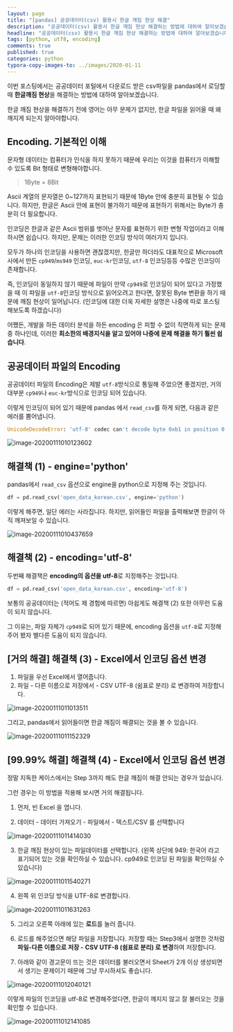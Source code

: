 ```yaml
---
layout: page
title: "[pandas] 공공데이터(csv) 활용시 한글 깨짐 현상 해결"
description: "공공데이터(csv) 활용시 한글 깨짐 현상 해결하는 방법에 대하여 알아보겠습니다."
headline: "공공데이터(csv) 활용시 한글 깨짐 현상 해결하는 방법에 대하여 알아보겠습니다."
tags: [python, utf8, encoding]
comments: true
published: true
categories: python
typora-copy-images-to: ../images/2020-01-11
---
```






이번 포스팅에서는 공공데이터 포털에서 다운로드 받은 csv파일을 pandas에서 로딩할 때 **한글깨짐 현상**을 해결하는 방법에 대하여 알아보겠습니다.

한글 깨짐 현상을 해결하기 전에 영어는 아무 문제가 없지만, 한글 파일을 읽어올 때 왜 깨지게 되는지 알아야합니다.



## Encoding. 기본적인 이해

문자형 데이터는 컴퓨터가 인식을 하지 못하기 때문에 우리는 이것을 컴퓨터가 이해할 수 있도록 Bit 형태로 변형해야합니다. 

> 1Byte = 8Bit

Ascii 계열의 문자열은 0~127까지 표현되기 때문에 1Byte 안에 충분히 표현될 수 있습니다. 하지만, 한글은 Ascii 안에 표현이 불가하기 때문에 표현하기 위해서는 Byte가 충분히 더 필요합니다. 

인코딩은 한글과 같은 Ascii 범위를 벗어난 문자를 표현하기 위한 변형 작업이라고 이해하시면 쉽습니다. 하지만, 문제는 이러한 인코딩 방식이 여러가지 입니다.

모두가 하나의 인코딩을 사용하면 괜찮겠지만, 한글만 하더라도 대표적으로 Microsoft사에서 만든 `cp949`/`ms949` 인코딩, `euc-kr`인코딩, `utf-8` 인코딩등등 수많은 인코딩이 존재합니다.

즉, 인코딩이 동일하지 않기 때문에 파일이 만약 `cp949`로 인코딩이 되어 있다고 가정했을 때 이 파일을 `utf-8`인코딩 방식으로 읽어오려고 한다면, 잘못된 Byte 변환을 하기 때문에 깨짐 현상이 일어납니다. (인코딩에 대한 더욱 자세한 설명은 나중에 따로 포스팅 해보도록 하겠습니다)

어쨌든, 개발을 하든 데이터 분석을 하든 encoding 은 피할 수 없이 직면하게 되는 문제중 하나인데, 이러한 **최소한의 배경지식을 알고 있어야 나중에 문제 해결을 하기 훨씬 쉽습니다**.



## 공공데이터 파일의 Encoding

공공데이터 파일의 Encoding은 제발 `utf-8`방식으로 통일해 주었으면 좋겠지만, 거의 대부분 `cp949`나 `euc-kr`방식으로 인코딩 되어 있습니다.

이렇게 인코딩이 되어 있기 때문에 pandas 에서 `read_csv`를 하게 되면, 다음과 같은 에러를 뿜어냅니다.

```python
UnicodeDecodeError: 'utf-8' codec can't decode byte 0xb1 in position 0: invalid start byte
```

![image-20200111010123602](../images/2020-01-11/image-20200111010123602.png)



## 해결책 (1) - engine='python'

pandas에서 `read_csv` 옵션으로 engine을 python으로 지정해 주는 것입니다. 

```python
df = pd.read_csv('open_data_korean.csv', engine='python')
```

이렇게 해주면, 일단 에러는 사라집니다. 하지만, 읽어들인 파일을 출력해보면 한글이 아직 깨져보일 수 있습니다.

![image-20200111010437659](../images/2020-01-11/image-20200111010437659.png)



## 해결책 (2) - encoding='utf-8'

두번째 해결책은 **encoding의 옵션을 utf-8**로 지정해주는 것입니다.

```python
df = pd.read_csv('open_data_korean.csv', encoding='utf-8')
```

보통의 공공데이터는 (적어도 제 경험에 따르면) 아쉽게도 해결책 (2) 또한 아무런 도움이 되지 않습니다.

그 이유는, 파일 자체가 `cp949`로 되어 있기 때문에, encoding 옵션을 `utf-8`로 지정해주어 봤자 별다른 도움이 되지 않습니다.



## [거의 해결] 해결책 (3) - Excel에서 인코딩 옵션 변경

1. 파일을 우선 Excel에서 열어줍니다. 
2. 파일 - 다른 이름으로 저장에서 - CSV UTF-8 (쉼표로 분리) 로 변경하여 저장합니다.

![image-20200111011013511](../images/2020-01-11/image-20200111011013511.png)



그리고, pandas에서 읽어들이면 한글 깨짐이 해결되는 것을 볼 수 있습니다.

![image-20200111011152329](../images/2020-01-11/image-20200111011152329.png)



## [99.99% 해결] 해결책 (4) - Excel에서 인코딩 옵션 변경

정말 지독한 케이스에서는 Step 3까지 해도 한글 깨짐이 해결 안되는 경우가 있습니다.

그런 경우는 이 방법을 적용해 보시면 거의 해결됩니다.

1. 먼저, 빈 Excel 을 엽니다.

2. 데이터 - 데이터 가져오기 - 파일에서 - 텍스트/CSV 를 선택합니다

![image-20200111011414030](../images/2020-01-11/image-20200111011414030.png)



3. 한글 깨짐 현상이 있는 파일데이터를 선택합니다. (왼쪽 상단에 949: 한국어 라고 표기되어 있는 것을 확인하실 수 있습니다. cp949로 인코딩 된 파일을 확인하실 수 있습니다)

![image-20200111011540271](../images/2020-01-11/image-20200111011540271.png)



4. 왼쪽 위 인코딩 방식을 UTF-8로 변경합니다.

![image-20200111011631263](../images/2020-01-11/image-20200111011631263.png)



5. 그리고 오른쪽 아래에 있는 **로드**를 눌러 줍니다.

6. 로드를 해주었으면 해당 파일을 저장합니다. 저장할 때는 Step3에서 설명한 것처럼 **파일-다른 이름으로 저장 -** **CSV UTF-8 (쉼표로 분리) 로 변경**하여 저장합니다.
7. 아래와 같이 경고문이 뜨는 것은 데이터를 불러오면서 Sheet가 2개 이상 생성되면서 생기는 문제이기 때문에 그냥 무시하셔도 좋습니다.

![image-20200111012040121](../images/2020-01-11/image-20200111012040121.png)



이렇게 파일의 인코딩을 utf-8로 변경해주었다면, 한글이 깨지지 않고 잘 불러오는 것을 확인할 수 있습니다.

![image-20200111012141085](../images/2020-01-11/image-20200111012141085.png)